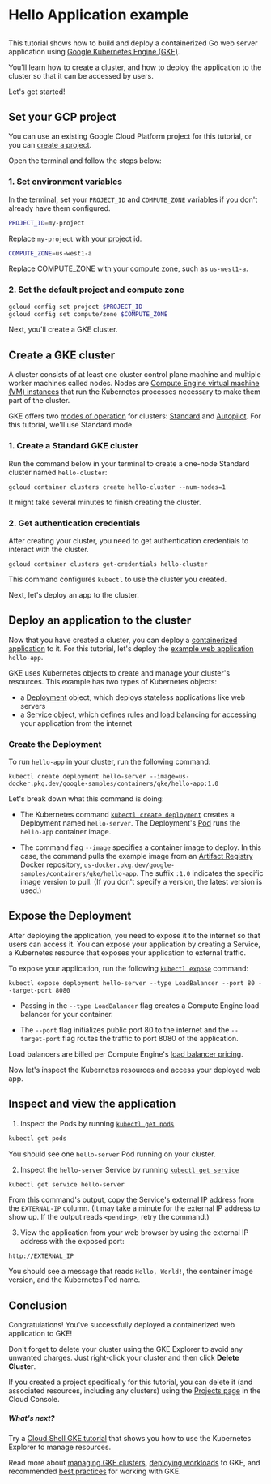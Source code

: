# Hello Application example

## 

This tutorial shows how to build and deploy a containerized Go web server application using [Google Kubernetes Engine (GKE)](https://cloud.google.com/kubernetes-engine).

You'll learn how to create a cluster, and how to deploy the application to the cluster so that it can be accessed by users.

Let's get started!


## Set your GCP project

You can use an existing Google Cloud Platform project for this tutorial, or you can [create a project](https://cloud.google.com/resource-manager/docs/creating-managing-projects#creating_a_project).

Open the <walkthrough-editor-spotlight spotlightId="menu-terminal">terminal</walkthrough-editor-spotlight> and follow the steps below:

### 1. Set environment variables
In the terminal, set your `PROJECT_ID` and `COMPUTE_ZONE` variables if you don't already have them configured.

```bash
PROJECT_ID=my-project
```
Replace `my-project` with your [project id](https://support.google.com/cloud/answer/6158840).

```bash
COMPUTE_ZONE=us-west1-a
```
Replace COMPUTE_ZONE with your [compute zone](https://cloud.google.com/compute/docs/regions-zones#available), such as `us-west1-a`.

### 2. Set the default project and compute zone 
```bash
gcloud config set project $PROJECT_ID
gcloud config set compute/zone $COMPUTE_ZONE
```    

Next, you'll create a GKE cluster.


## Create a GKE cluster
A cluster consists of at least one cluster control plane machine and multiple worker machines called nodes. Nodes are [Compute Engine virtual machine (VM) instances](https://cloud.google.com/compute/docs/instances) that run the Kubernetes processes necessary to make them part of the cluster. 

GKE offers two [modes of operation](https://cloud.google.com/kubernetes-engine/docs/concepts/types-of-clusters#modes) for clusters: [Standard](https://cloud.google.com/kubernetes-engine/docs/concepts/cluster-architecture) and [Autopilot](https://cloud.google.com/kubernetes-engine/docs/concepts/autopilot-architecture). For this tutorial, we'll use Standard mode.

### 1. Create a Standard GKE cluster

Run the command below in your terminal to create a one-node Standard cluster named `hello-cluster`:
```
gcloud container clusters create hello-cluster --num-nodes=1
```

It might take several minutes to finish creating the cluster.


### 2. Get authentication credentials

After creating your cluster, you need to get authentication credentials to interact with the cluster.

```
gcloud container clusters get-credentials hello-cluster
```

This command configures `kubectl` to use the cluster you created.    


Next, let's deploy an app to the cluster.

## Deploy an application to the cluster

Now that you have created a cluster, you can deploy a [containerized application](https://cloud.google.com/kubernetes-engine/docs/concepts/kubernetes-engine-overview#workloads) to it. For this tutorial, let's deploy the [example web application](https://github.com/GoogleCloudPlatform/kubernetes-engine-samples/tree/master/hello-app) `hello-app`.

GKE uses Kubernetes objects to create and manage your cluster's resources. This example has two types of Kubernetes objects:
- a [Deployment](https://cloud.google.com/kubernetes-engine/docs/concepts/deployment) object, which deploys stateless applications like web servers 
- a [Service](https://cloud.google.com/kubernetes-engine/docs/concepts/service) object, which defines rules and load balancing for accessing your application from the internet

### Create the Deployment

To run `hello-app` in your cluster, run the following command:
```
kubectl create deployment hello-server --image=us-docker.pkg.dev/google-samples/containers/gke/hello-app:1.0
```

Let's break down what this command is doing:
- The Kubernetes command [`kubectl create deployment`](https://kubernetes.io/docs/reference/generated/kubectl/kubectl-commands#create) creates a Deployment named `hello-server`. The Deployment's [Pod](https://cloud.google.com/kubernetes-engine/docs/concepts/pod) runs the `hello-app` container image.

- The command flag `--image` specifies a container image to deploy. In this case, the command pulls the example image from an [Artifact Registry](https://cloud.google.com/artifact-registry/docs) Docker repository, `us-docker.pkg.dev/google-samples/containers/gke/hello-app`. The suffix `:1.0` indicates the specific image version to pull. (If you don't specify a version, the latest version is used.)

## Expose the Deployment

After deploying the application, you need to expose it to the internet so that users can access it. You can expose your application by creating a Service, a Kubernetes resource that exposes your application to external traffic.

To expose your application, run the following [`kubectl expose`](https://kubernetes.io/docs/reference/generated/kubectl/kubectl-commands#expose) command:
```
kubectl expose deployment hello-server --type LoadBalancer --port 80 --target-port 8080
```

- Passing in the `--type LoadBalancer` flag creates a Compute Engine load balancer for your container. 

- The `--port` flag initializes public port 80 to the internet and the `--target-port` flag routes the traffic to port 8080 of the application.

Load balancers are billed per Compute Engine's [load balancer pricing](https://cloud.google.com/compute/pricing#lb).

Now let's inspect the Kubernetes resources and access your deployed web app.

## Inspect and view the application

1. Inspect the Pods by running [`kubectl get pods`](https://kubernetes.io/docs/reference/generated/kubectl/kubectl-commands#get)
```bash
kubectl get pods
```

You should see one `hello-server` Pod running on your cluster.

2. Inspect the `hello-server` Service by running [`kubectl get service`](https://kubernetes.io/docs/reference/generated/kubectl/kubectl-commands#get)
```bash
kubectl get service hello-server
```
From this command's output, copy the Service's external IP address from the `EXTERNAL-IP` column. (It may take a minute for the external IP address to show up. If the output reads `<pending>`, retry the command.)

3. View the application from your web browser by using the external IP address with the exposed port:
```
http://EXTERNAL_IP
```

You should see a message that reads `Hello, World!`, the container image version, and the Kubernetes Pod name.

## Conclusion

<walkthrough-conclusion-trophy></walkthrough-conclusion-trophy>

Congratulations! You've successfully deployed a containerized web application to GKE!

Don't forget to delete your cluster using the <walkthrough-editor-spotlight spotlightId="cloud-code-gke-explorer">GKE Explorer</walkthrough-editor-spotlight> to avoid any unwanted charges. Just right-click your cluster and then click **Delete Cluster**.

If you created a project specifically for this tutorial, you can delete it (and associated resources, including any clusters) using the [Projects page](https://console.cloud.google.com/cloud-resource-manager) in the Cloud Console.

<walkthrough-inline-feedback></walkthrough-inline-feedback>

##### What's next?
Try a [Cloud Shell GKE tutorial](https://shell.cloud.google.com/?walkthrough_tutorial_url=https%3A%2F%2Fwalkthroughs.googleusercontent.com%2Fcontent%2Fgke_cloud_code_create_app%2Fgke_cloud_code_create_app.md&show=ide&environment_deployment=ide) that shows you how to use the <walkthrough-editor-spotlight spotlightId="cloud-code-k8s-explorer">Kubernetes Explorer</walkthrough-editor-spotlight> to manage resources.

Read more about [managing GKE clusters](https://cloud.google.com/kubernetes-engine/docs/how-to/cluster-admin-overview), [deploying workloads](https://cloud.google.com/kubernetes-engine/docs/how-to/deploying-workloads-overview) to GKE, and recommended [best practices](https://cloud.google.com/kubernetes-engine/docs/best-practices) for working with GKE.
